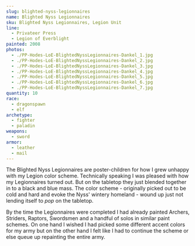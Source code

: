 ```yaml
---
slug: blighted-nyss-legionnaires
name: Blighted Nyss Legionnaires
sku: Blighted Nyss Legionnaires, Legion Unit
line:
  - Privateer Press
  - Legion of Everblight
painted: 2008
photos:
  - ./PP-Hodes-LoE-BlightedNyssLegionnaires-Dankel_1.jpg
  - ./PP-Hodes-LoE-BlightedNyssLegionnaires-Dankel_2.jpg
  - ./PP-Hodes-LoE-BlightedNyssLegionnaires-Dankel_3.jpg
  - ./PP-Hodes-LoE-BlightedNyssLegionnaires-Dankel_4.jpg
  - ./PP-Hodes-LoE-BlightedNyssLegionnaires-Dankel_5.jpg
  - ./PP-Hodes-LoE-BlightedNyssLegionnaires-Dankel_6.jpg
  - ./PP-Hodes-LoE-BlightedNyssLegionnaires-Dankel_7.jpg
quantity: 10
race:
  - dragonspawn
  - elf
archetype:
  - fighter
  - paladin
weapons:
  - sword
armor:
  - leather
  - mail
---
```


The Blighted Nyss Legionnaires are poster-children for how I grew unhappy with my Legion color scheme. Technically speaking I was pleased with how my Legionnaires turned out. But on the tabletop they just blended together in to a black and blue mass. The color scheme - originally picked out to be cold and hard and evoke the Nyss' wintery homeland - wound up just not lending itself to _pop_ on the tabletop.

By the time the Legionnaires were completed I had already painted Archers, Striders, Raptors, Swordsmen and a handful of solos in similar paint schemes. On one hand I wished I had picked some different accent colors for my army but on the other hand I felt like I had to continue the scheme or else queue up repainting the entire army.

